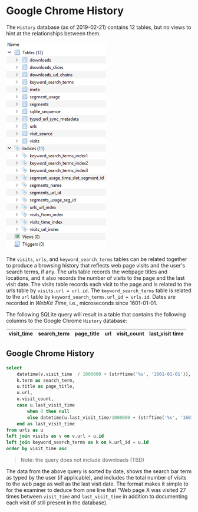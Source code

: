 # Google Chrome History

The `History` database (as of 2019-02-21) contains 12 tables, but no views to hint at the relationships between them.

![History Schema](schema.PNG)

The `visits`, `urls`, and `keyword_search_terms` tables can be related together to produce a browsing history that reflects web page visits and the user's search terms, if any.  The urls table records the webpage titles and locations, and it also records the number of visits to the page and the last visit date.  The visits table records each visit to the page and is related to the urls table by `visits.url = url.id`.  The `keyword_search_terms` table is related to the `url` table by `keyword_search_terms.url_id = urls.id`.  Dates are recorded in *WebKit Time*, i.e., microseconds since 1601-01-01.

The following SQLite query will result in a table that contains the following columns to the Google Chrome `History` database:

|visit_time| search_term| page_title| url| visit_count| last_visit time|
|----------|------------|-----------|----|------------|----------------|

## Google Chrome History
```sql
select  
	datetime(v.visit_time  / 1000000 + (strftime('%s', '1601-01-01')), 'unixepoch', 'localtime') as visit_time, 
	k.term as search_term, 
	u.title as page_title, 
	u.url,
	u.visit_count,
	case u.last_visit_time
		when 0 then null
		else datetime(u.last_visit_time/1000000 + (strftime('%s', '1601-01-01')), 'unixepoch', 'localtime') 
	end as last_visit_time
from urls as u
left join visits as v on v.url = u.id  
left join keyword_search_terms as k on k.url_id = u.id
order by visit_time asc
```

> Note: the query does not include downloads (TBD)

The data from the above query is sorted by date, shows the search bar term as typed by the user (if applicable), and includes the total number of visits to the web page as well as the last visit date.  The format makes it simple to for the examiner to deduce from one line that "Web page X was visited 27 times between `visit_time` and `last_visit_time` in addition to documenting each visit (if still present in the database).
